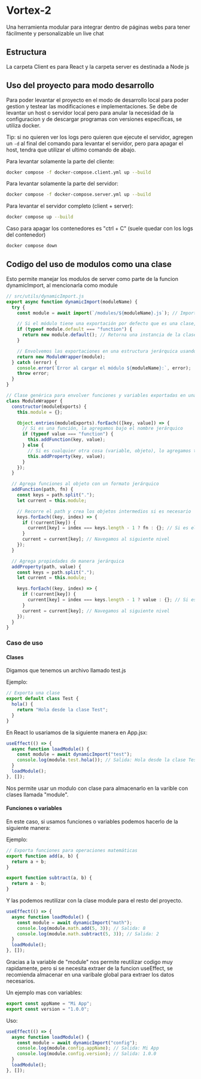 # Vortex-2

Una herramienta modular para integrar dentro de páginas webs para tener fácilmente y personalizable un live chat

## Estructura

La carpeta Client es para React y la carpeta server es destinada a Node js

## Uso del proyecto para modo desarrollo

Para poder levantar el proyecto en el modo de desarrollo local para poder gestion y testear las modificaciones e implementaciones. Se debe de levantar un host o servidor local pero para anular la necesidad de la configuracion y de descargar programas con versiones especificas, se utiliza docker.

Tip: si no quieren ver los logs pero quieren que ejecute el servidor, agregen un `-d` al final del comando para levantar el servidor, pero para apagar el host, tendra que utilizar el ultimo comando de abajo.

Para levantar solamente la parte del cliente:

~~~ bash
docker compose -f docker-compose.client.yml up --build
~~~

Para levantar solamente la parte del servidor:

~~~ bash
docker compose -f docker-compose.server.yml up --build
~~~

Para levantar el servidor completo (client + server):

~~~ bash
docker compose up --build
~~~

Caso para apagar los contenedores es "ctrl + C" (suele quedar con los logs del contenedor)

~~~ bash
docker compose down
~~~

## Codigo del uso de modulos como una clase

Esto permite manejar los modulos de server como parte de la funcion dynamicImport, al mencionarla como module

~~~ javascript
// src/utils/dynamicImport.js
export async function dynamicImport(moduleName) {
  try {
    const module = await import(`/modules/${moduleName}.js`); // Importa el módulo completo

    // Si el módulo tiene una exportación por defecto que es una clase, la usamos directamente
    if (typeof module.default === "function") {
      return new module.default(); // Retorna una instancia de la clase
    }

    // Envolvemos las exportaciones en una estructura jerárquica usando puntos
    return new ModuleWrapper(module);
  } catch (error) {
    console.error(`Error al cargar el módulo ${moduleName}:`, error);
    throw error;
  }
}

// Clase genérica para envolver funciones y variables exportadas en una estructura jerárquica
class ModuleWrapper {
  constructor(moduleExports) {
    this.module = {};

    Object.entries(moduleExports).forEach(([key, value]) => {
      // Si es una función, la agregamos bajo el nombre jerárquico
      if (typeof value === "function") {
        this.addFunction(key, value);
      } else {
        // Si es cualquier otra cosa (variable, objeto), lo agregamos tal cual
        this.addProperty(key, value);
      }
    });
  }

  // Agrega funciones al objeto con un formato jerárquico
  addFunction(path, fn) {
    const keys = path.split(".");
    let current = this.module;

    // Recorre el path y crea los objetos intermedios si es necesario
    keys.forEach((key, index) => {
      if (!current[key]) {
        current[key] = index === keys.length - 1 ? fn : {}; // Si es el último, asignamos la función
      }
      current = current[key]; // Navegamos al siguiente nivel
    });
  }

  // Agrega propiedades de manera jerárquica
  addProperty(path, value) {
    const keys = path.split(".");
    let current = this.module;

    keys.forEach((key, index) => {
      if (!current[key]) {
        current[key] = index === keys.length - 1 ? value : {}; // Si es el último, asignamos la propiedad
      }
      current = current[key]; // Navegamos al siguiente nivel
    });
  }
}
~~~

### Caso de uso

#### Clases

Digamos que tenemos un archivo llamado test.js

Ejemplo:

~~~ javascript
// Exporta una clase
export default class Test {
  hola() {
    return "Hola desde la clase Test";
  }
}
~~~

En React lo usariamos de la siguiente manera en App.jsx:

~~~javascript
useEffect(() => {
  async function loadModule() {
    const module = await dynamicImport("test");
    console.log(module.test.hola()); // Salida: Hola desde la clase Test
  }
  loadModule();
}, []);
~~~

Nos permite usar un modulo con clase para almacenarlo en la varible con clases llamada "module".

#### Funciones o variables

En este caso, si usamos funciones o variables podemos hacerlo de la siguiente manera:

Ejemplo:

~~~javascript
// Exporta funciones para operaciones matemáticas
export function add(a, b) {
  return a + b;
}

export function subtract(a, b) {
  return a - b;
}

~~~

Y las podemos reutilizar con la clase module para el resto del proyecto.

~~~javascript
useEffect(() => {
  async function loadModule() {
    const module = await dynamicImport("math");
    console.log(module.math.add(5, 3)); // Salida: 8
    console.log(module.math.subtract(5, 3)); // Salida: 2
  }
  loadModule();
}, []);

~~~

Gracias a la variable de "module" nos permite reutilizar codigo muy rapidamente, pero si se necesita extraer de la funcion useEffect, se recomienda almacenar en una varibale global para extraer los datos necesarios.

Un ejemplo mas con variables:

~~~javascript
export const appName = "Mi App";
export const version = "1.0.0";
~~~

Uso:

~~~javascript
useEffect(() => {
  async function loadModule() {
    const module = await dynamicImport("config");
    console.log(module.config.appName); // Salida: Mi App
    console.log(module.config.version); // Salida: 1.0.0
  }
  loadModule();
}, []);
~~~
